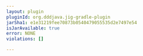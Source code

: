 ```yaml
---
layout: plugin
pluginId: org.dddjava.jig-gradle-plugin
jarSha1: e1e31219fee70873b0540479055535d2e7497e54
isJarAvailable: true
error: NONE
violations: []

---
```

